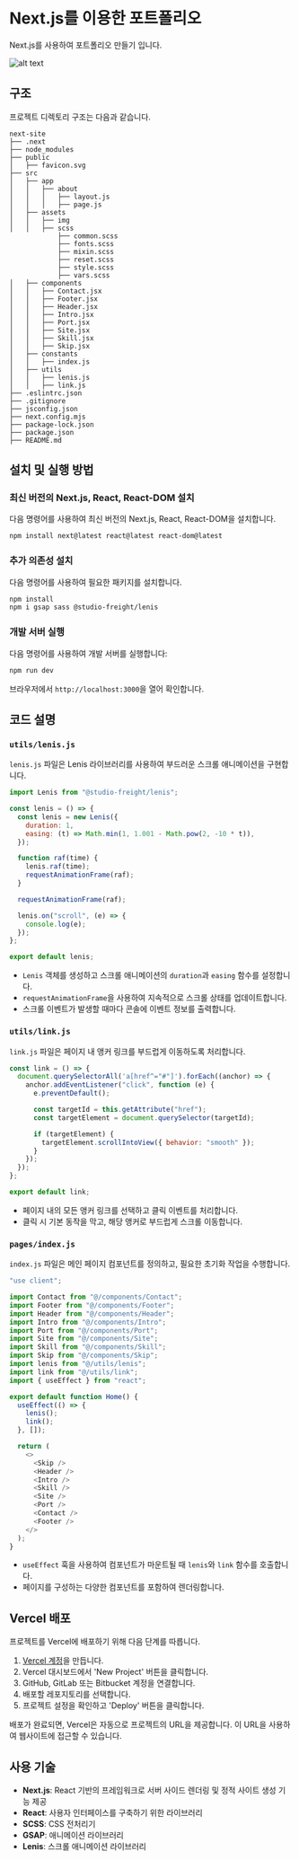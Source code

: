 # Next.js를 이용한 포트폴리오

Next.js를 사용하여 포트폴리오 만들기 입니다.

![alt text](./src/assets/img/main.png)

## 구조

프로젝트 디렉토리 구조는 다음과 같습니다.

```
next-site
├── .next
├── node_modules
├── public
│   ├── favicon.svg
├── src
│   ├── app
│   │   ├── about
│   │   │   ├── layout.js
│   │   │   ├── page.js
│   ├── assets
│   │   ├── img
│   │   ├── scss
            ├── common.scss
            ├── fonts.scss
            ├── mixin.scss
            ├── reset.scss
            ├── style.scss
            ├── vars.scss
│   ├── components
│   │   ├── Contact.jsx
│   │   ├── Footer.jsx
│   │   ├── Header.jsx
│   │   ├── Intro.jsx
│   │   ├── Port.jsx
│   │   ├── Site.jsx
│   │   ├── Skill.jsx
│   │   ├── Skip.jsx
│   ├── constants
│   │   ├── index.js
│   ├── utils
│   │   ├── lenis.js
│   │   ├── link.js
├── .eslintrc.json
├── .gitignore
├── jsconfig.json
├── next.config.mjs
├── package-lock.json
├── package.json
├── README.md
```

## 설치 및 실행 방법

### 최신 버전의 Next.js, React, React-DOM 설치

다음 명령어를 사용하여 최신 버전의 Next.js, React, React-DOM을 설치합니다.

```bash
npm install next@latest react@latest react-dom@latest
```

### 추가 의존성 설치

다음 명령어를 사용하여 필요한 패키지를 설치합니다.

```bash
npm install
npm i gsap sass @studio-freight/lenis
```

### 개발 서버 실행

다음 명령어를 사용하여 개발 서버를 실행합니다:

```bash
npm run dev
```

브라우저에서 `http://localhost:3000`을 열어 확인합니다.

## 코드 설명

### `utils/lenis.js`

`lenis.js` 파일은 Lenis 라이브러리를 사용하여 부드러운 스크롤 애니메이션을 구현합니다.

```javascript
import Lenis from "@studio-freight/lenis";

const lenis = () => {
  const lenis = new Lenis({
    duration: 1,
    easing: (t) => Math.min(1, 1.001 - Math.pow(2, -10 * t)),
  });

  function raf(time) {
    lenis.raf(time);
    requestAnimationFrame(raf);
  }

  requestAnimationFrame(raf);

  lenis.on("scroll", (e) => {
    console.log(e);
  });
};

export default lenis;
```

- `Lenis` 객체를 생성하고 스크롤 애니메이션의 `duration`과 `easing` 함수를 설정합니다.
- `requestAnimationFrame`을 사용하여 지속적으로 스크롤 상태를 업데이트합니다.
- 스크롤 이벤트가 발생할 때마다 콘솔에 이벤트 정보를 출력합니다.

### `utils/link.js`

`link.js` 파일은 페이지 내 앵커 링크를 부드럽게 이동하도록 처리합니다.

```javascript
const link = () => {
  document.querySelectorAll('a[href^="#"]').forEach((anchor) => {
    anchor.addEventListener("click", function (e) {
      e.preventDefault();

      const targetId = this.getAttribute("href");
      const targetElement = document.querySelector(targetId);

      if (targetElement) {
        targetElement.scrollIntoView({ behavior: "smooth" });
      }
    });
  });
};

export default link;
```

- 페이지 내의 모든 앵커 링크를 선택하고 클릭 이벤트를 처리합니다.
- 클릭 시 기본 동작을 막고, 해당 앵커로 부드럽게 스크롤 이동합니다.

### `pages/index.js`

`index.js` 파일은 메인 페이지 컴포넌트를 정의하고, 필요한 초기화 작업을 수행합니다.

```javascript
"use client";

import Contact from "@/components/Contact";
import Footer from "@/components/Footer";
import Header from "@/components/Header";
import Intro from "@/components/Intro";
import Port from "@/components/Port";
import Site from "@/components/Site";
import Skill from "@/components/Skill";
import Skip from "@/components/Skip";
import lenis from "@/utils/lenis";
import link from "@/utils/link";
import { useEffect } from "react";

export default function Home() {
  useEffect(() => {
    lenis();
    link();
  }, []);

  return (
    <>
      <Skip />
      <Header />
      <Intro />
      <Skill />
      <Site />
      <Port />
      <Contact />
      <Footer />
    </>
  );
}
```

- `useEffect` 훅을 사용하여 컴포넌트가 마운트될 때 `lenis`와 `link` 함수를 호출합니다.
- 페이지를 구성하는 다양한 컴포넌트를 포함하여 렌더링합니다.

## Vercel 배포

프로젝트를 Vercel에 배포하기 위해 다음 단계를 따릅니다.

1. [Vercel 계정](https://vercel.com/)을 만듭니다.
2. Vercel 대시보드에서 'New Project' 버튼을 클릭합니다.
3. GitHub, GitLab 또는 Bitbucket 계정을 연결합니다.
4. 배포할 레포지토리를 선택합니다.
5. 프로젝트 설정을 확인하고 'Deploy' 버튼을 클릭합니다.

배포가 완료되면, Vercel은 자동으로 프로젝트의 URL을 제공합니다. 이 URL을 사용하여 웹사이트에 접근할 수 있습니다.

## 사용 기술

- **Next.js**: React 기반의 프레임워크로 서버 사이드 렌더링 및 정적 사이트 생성 기능 제공
- **React**: 사용자 인터페이스를 구축하기 위한 라이브러리
- **SCSS**: CSS 전처리기
- **GSAP**: 애니메이션 라이브러리
- **Lenis**: 스크롤 애니메이션 라이브러리
